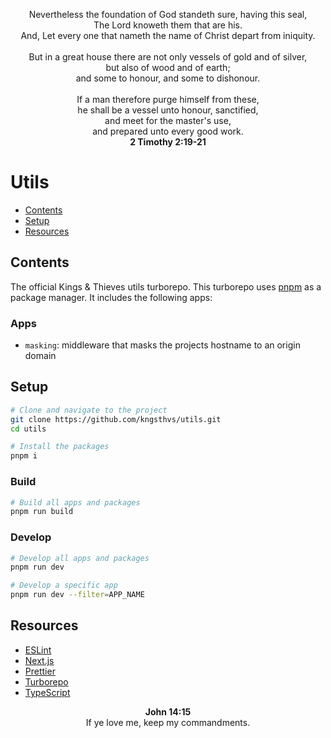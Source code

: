 <p align="center">
Nevertheless the foundation of God standeth sure, having this seal,
<br>
The Lord knoweth them that are his.
<br>
And, Let every one that nameth the name of Christ depart from iniquity.
<br>
<br>
But in a great house there are not only vessels of gold and of silver,
<br>
but also of wood and of earth;
<br>
and some to honour, and some to dishonour.
<br>
<br>
If a man therefore purge himself from these,
<br>
he shall be a vessel unto honour, sanctified,
<br>
and meet for the master's use,
<br>
and prepared unto every good work.
<br>
<strong>2 Timothy 2:19-21</strong>
</p>

# Utils

- [Contents](#contents)
- [Setup](#setup)
- [Resources](#resources)

## Contents

The official Kings & Thieves utils turborepo. This turborepo uses [pnpm](https://pnpm.io) as a package manager. It includes the following apps:

### Apps

- `masking`: middleware that masks the projects hostname to an origin domain

## Setup

```bash
# Clone and navigate to the project
git clone https://github.com/kngsthvs/utils.git
cd utils

# Install the packages
pnpm i
```

### Build

```bash
# Build all apps and packages
pnpm run build
```

### Develop

```bash
# Develop all apps and packages
pnpm run dev

# Develop a specific app
pnpm run dev --filter=APP_NAME
```

## Resources

- [ESLint](https://eslint.org)
- [Next.js](https://nextjs.org)
- [Prettier](https://prettier.io)
- [Turborepo](https://turborepo.org)
- [TypeScript](https://www.typescriptlang.org)

<p align="center">
<strong>John 14:15</strong>
<br>
If ye love me, keep my commandments.
</p>
